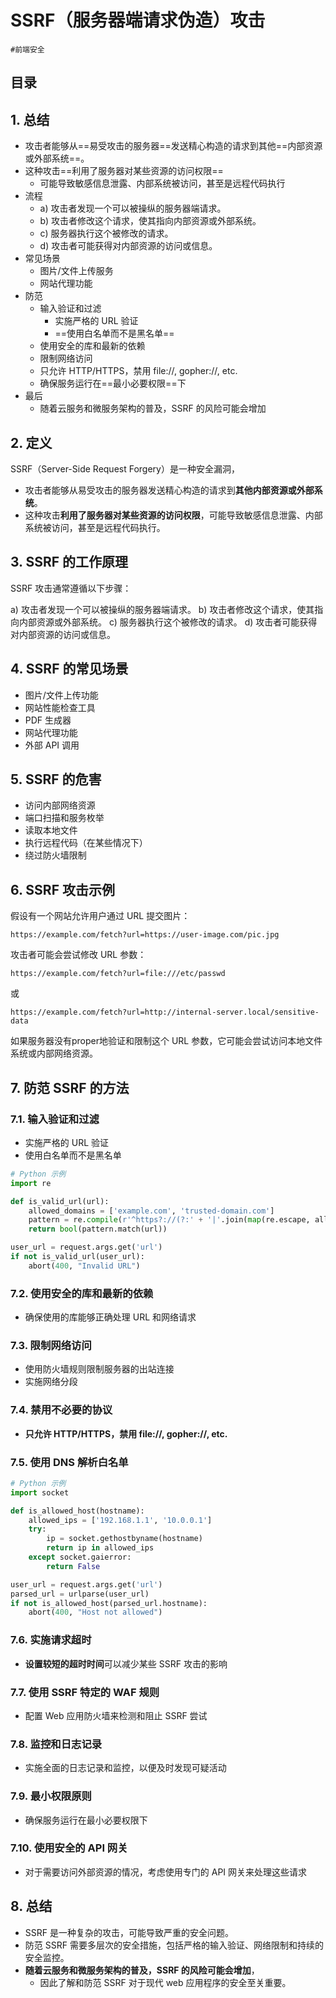 
# SSRF（服务器端请求伪造）攻击

`#前端安全` 


## 目录
<!-- toc -->
 ## 1. 总结 

- 攻击者能够从==易受攻击的服务器==发送精心构造的请求到其他==内部资源或外部系统==。
- 这种攻击==利用了服务器对某些资源的访问权限==
	- 可能导致敏感信息泄露、内部系统被访问，甚至是远程代码执行
- 流程
	- a) 攻击者发现一个可以被操纵的服务器端请求。
	- b) 攻击者修改这个请求，使其指向内部资源或外部系统。
	- c) 服务器执行这个被修改的请求。
	- d) 攻击者可能获得对内部资源的访问或信息。
- 常见场景
	- 图片/文件上传服务
	- 网站代理功能
- 防范
	- 输入验证和过滤
		- 实施严格的 URL 验证
		- ==使用白名单而不是黑名单==
	- 使用安全的库和最新的依赖
	- 限制网络访问
	- 只允许 HTTP/HTTPS，禁用 file://, gopher://, etc.
	- 确保服务运行在==最小必要权限==下
- 最后
	- 随着云服务和微服务架构的普及，SSRF 的风险可能会增加

## 2. 定义

SSRF（Server-Side Request Forgery）是一种安全漏洞，

- 攻击者能够从易受攻击的服务器发送精心构造的请求到**其他内部资源或外部系统**。
- 这种攻击**利用了服务器对某些资源的访问权限**，可能导致敏感信息泄露、内部系统被访问，甚至是远程代码执行。

## 3. SSRF 的工作原理

SSRF 攻击通常遵循以下步骤：

a) 攻击者发现一个可以被操纵的服务器端请求。
b) 攻击者修改这个请求，使其指向内部资源或外部系统。
c) 服务器执行这个被修改的请求。
d) 攻击者可能获得对内部资源的访问或信息。

## 4. SSRF 的常见场景

- 图片/文件上传功能
- 网站性能检查工具
- PDF 生成器
- 网站代理功能
- 外部 API 调用

## 5. SSRF 的危害

- 访问内部网络资源
- 端口扫描和服务枚举
- 读取本地文件
- 执行远程代码（在某些情况下）
- 绕过防火墙限制

## 6. SSRF 攻击示例

假设有一个网站允许用户通过 URL 提交图片：

```
https://example.com/fetch?url=https://user-image.com/pic.jpg
```

攻击者可能会尝试修改 URL 参数：

```
https://example.com/fetch?url=file:///etc/passwd
```

或

```
https://example.com/fetch?url=http://internal-server.local/sensitive-data
```

如果服务器没有proper地验证和限制这个 URL 参数，它可能会尝试访问本地文件系统或内部网络资源。

## 7. 防范 SSRF 的方法

### 7.1. 输入验证和过滤

- 实施严格的 URL 验证
- 使用白名单而不是黑名单

```python
# Python 示例
import re

def is_valid_url(url):
    allowed_domains = ['example.com', 'trusted-domain.com']
    pattern = re.compile(r'^https?://(?:' + '|'.join(map(re.escape, allowed_domains)) + ')/')
    return bool(pattern.match(url))

user_url = request.args.get('url')
if not is_valid_url(user_url):
    abort(400, "Invalid URL")
```

### 7.2. 使用安全的库和最新的依赖

- 确保使用的库能够正确处理 URL 和网络请求

### 7.3. 限制网络访问

- 使用防火墙规则限制服务器的出站连接
- 实施网络分段

### 7.4. **禁用不必要的协议**

- **只允许 HTTP/HTTPS，禁用 file://, gopher://, etc.**

### 7.5. 使用 DNS 解析白名单

```python
# Python 示例
import socket

def is_allowed_host(hostname):
    allowed_ips = ['192.168.1.1', '10.0.0.1']
    try:
        ip = socket.gethostbyname(hostname)
        return ip in allowed_ips
    except socket.gaierror:
        return False

user_url = request.args.get('url')
parsed_url = urlparse(user_url)
if not is_allowed_host(parsed_url.hostname):
    abort(400, "Host not allowed")
```

### 7.6. 实施请求超时

- **设置较短的超时时间**可以减少某些 SSRF 攻击的影响

### 7.7. 使用 SSRF 特定的 WAF 规则

- 配置 Web 应用防火墙来检测和阻止 SSRF 尝试

### 7.8. 监控和日志记录

- 实施全面的日志记录和监控，以便及时发现可疑活动

### 7.9. 最小权限原则

- 确保服务运行在最小必要权限下

### 7.10. 使用安全的 API 网关

- 对于需要访问外部资源的情况，考虑使用专门的 API 网关来处理这些请求

## 8. 总结

- SSRF 是一种复杂的攻击，可能导致严重的安全问题。
- 防范 SSRF 需要多层次的安全措施，包括严格的输入验证、网络限制和持续的安全监控。
- **随着云服务和微服务架构的普及，SSRF 的风险可能会增加**，
	- 因此了解和防范 SSRF 对于现代 web 应用程序的安全至关重要。